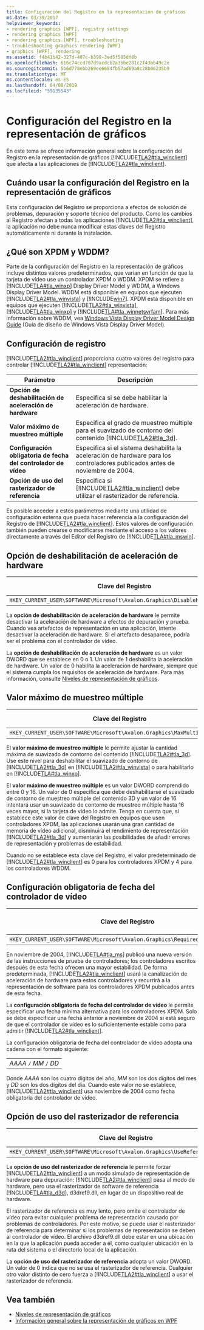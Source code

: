 ```yaml
---
title: Configuración del Registro en la representación de gráficos
ms.date: 03/30/2017
helpviewer_keywords:
- rendering graphics [WPF], registry settings
- rendering graphics [WPF]
- rendering graphics [WPF], troubleshooting
- troubleshooting graphics rendering [WPF]
- graphics [WPF], rendering
ms.assetid: f4b41b42-327d-407c-b398-3ed5f505df8b
ms.openlocfilehash: 616c74ccd787d9acdcb2a3bbe281c2f43bb49c2e
ms.sourcegitcommit: 5b6d778ebb269ee6684fb57ad69a8c28b06235b9
ms.translationtype: MT
ms.contentlocale: es-ES
ms.lasthandoff: 04/08/2019
ms.locfileid: "59135543"
---
```

# <a name="graphics-rendering-registry-settings"></a>Configuración del Registro en la representación de gráficos
En este tema se ofrece información general sobre la configuración del Registro en la representación de gráficos [!INCLUDE[TLA2#tla_winclient](../../../../includes/tla2sharptla-winclient-md.md)] que afecta a las aplicaciones de [!INCLUDE[TLA2#tla_winclient](../../../../includes/tla2sharptla-winclient-md.md)].  

<a name="overview"></a>   
## <a name="when-to-use-graphics-rendering-registry-settings"></a>Cuándo usar la configuración del Registro en la representación de gráficos  
 Esta configuración del Registro se proporciona a efectos de solución de problemas, depuración y soporte técnico del producto. Como los cambios al Registro afectan a todas las aplicaciones [!INCLUDE[TLA2#tla_winclient](../../../../includes/tla2sharptla-winclient-md.md)], la aplicación no debe nunca modificar estas claves del Registro automáticamente ni durante la instalación.  
  
<a name="xpdmandwddm"></a>   
## <a name="what-are-xpdm-and-wddm"></a>¿Qué son XPDM y WDDM?  
 Parte de la configuración del Registro en la representación de gráficos incluye distintos valores predeterminados, que varían en función de que la tarjeta de vídeo use un controlador XPDM o WDDM. XPDM se refiere a [!INCLUDE[TLA#tla_winxp](../../../../includes/tlasharptla-winxp-md.md)] Display Driver Model y WDDM, a Windows Display Driver Model. WDDM está disponible en equipos que ejecuten [!INCLUDE[TLA2#tla_winvista](../../../../includes/tla2sharptla-winvista-md.md)] y [!INCLUDE[win7](../../../../includes/win7-md.md)]. XPDM está disponible en equipos que ejecuten [!INCLUDE[TLA2#tla_winvista](../../../../includes/tla2sharptla-winvista-md.md)], [!INCLUDE[TLA#tla_winxp](../../../../includes/tlasharptla-winxp-md.md)] y [!INCLUDE[TLA#tla_winnetsvrfam](../../../../includes/tlasharptla-winnetsvrfam-md.md)]. Para más información sobre WDDM, vea [Windows Vista Display Driver Model Design Guide](https://go.microsoft.com/fwlink/?LinkId=178394) (Guía de diseño de Windows Vista Display Driver Model).  
  
<a name="registry_settings"></a>   
## <a name="registry-settings"></a>Configuración de registro  
 [!INCLUDE[TLA2#tla_winclient](../../../../includes/tla2sharptla-winclient-md.md)] proporciona cuatro valores del registro para controlar [!INCLUDE[TLA2#tla_winclient](../../../../includes/tla2sharptla-winclient-md.md)] representación:  
  
|Parámetro|Descripción|  
|-------------|-----------------|  
|**Opción de deshabilitación de aceleración de hardware**|Especifica si se debe habilitar la aceleración de hardware.|  
|**Valor máximo de muestreo múltiple**|Especifica el grado de muestreo múltiple para el suavizado de contorno del contenido [!INCLUDE[TLA2#tla_3d](../../../../includes/tla2sharptla-3d-md.md)].|  
|**Configuración obligatoria de fecha del controlador de vídeo**|Especifica si el sistema deshabilita la aceleración de hardware para los controladores publicados antes de noviembre de 2004.|  
|**Opción de uso del rasterizador de referencia**|Especifica si [!INCLUDE[TLA2#tla_winclient](../../../../includes/tla2sharptla-winclient-md.md)] debe utilizar el rasterizador de referencia.|  
  
 Es posible acceder a estos parámetros mediante una utilidad de configuración externa que pueda hacer referencia a la configuración del Registro de [!INCLUDE[TLA2#tla_winclient](../../../../includes/tla2sharptla-winclient-md.md)]. Estos valores de configuración también pueden crearse o modificarse mediante el acceso a los valores directamente a través del Editor del Registro de [!INCLUDE[TLA#tla_mswin](../../../../includes/tlasharptla-mswin-md.md)].  
  
<a name="disablehardwareacceleration"></a>   
## <a name="disable-hardware-acceleration-option"></a>Opción de deshabilitación de aceleración de hardware  
  
|Clave del Registro|Tipo de valor|  
|------------------|----------------|  
|`HKEY_CURRENT_USER\SOFTWARE\Microsoft\Avalon.Graphics\DisableHWAcceleration`|DWORD|  
  
 La **opción de deshabilitación de aceleración de hardware** le permite desactivar la aceleración de hardware a efectos de depuración y prueba. Cuando vea artefactos de representación en una aplicación, intente desactivar la aceleración de hardware. Si el artefacto desaparece, podría ser el problema con el controlador de vídeo.  
  
 La **opción de deshabilitación de aceleración de hardware** es un valor DWORD que se establece en 0 o 1. Un valor de 1 deshabilita la aceleración de hardware. Un valor de 0 habilita la aceleración de hardware, siempre que el sistema cumpla los requisitos de aceleración de hardware. Para más información, consulte [Niveles de representación de gráficos](../advanced/graphics-rendering-tiers.md).  
  
<a name="maxmultisample"></a>   
## <a name="maximum-multisample-value"></a>Valor máximo de muestreo múltiple  
  
|Clave del Registro|Tipo de valor|  
|------------------|----------------|  
|`HKEY_CURRENT_USER\SOFTWARE\Microsoft\Avalon.Graphics\MaxMultisampleType`|DWORD|  
  
 El **valor máximo de muestreo múltiple** le permite ajustar la cantidad máxima de suavizado de contorno del contenido [!INCLUDE[TLA2#tla_3d](../../../../includes/tla2sharptla-3d-md.md)]. Use este nivel para deshabilitar el suavizado de contorno de [!INCLUDE[TLA2#tla_3d](../../../../includes/tla2sharptla-3d-md.md)] en [!INCLUDE[TLA2#tla_winvista](../../../../includes/tla2sharptla-winvista-md.md)] o para habilitarlo en [!INCLUDE[TLA#tla_winxp](../../../../includes/tlasharptla-winxp-md.md)].  
  
 El **valor máximo de muestreo múltiple** es un valor DWORD comprendido entre 0 y 16. Un valor de 0 especifica que debe deshabilitarse el suavizado de contorno de muestreo múltiple del contenido 3D y un valor de 16 intentará usar un suavizado de contorno de muestreo múltiple hasta 16 veces mayor, si la tarjeta de vídeo lo admite. Tenga en cuenta que, si establece este valor de clave del Registro en equipos que usen controladores XPDM, las aplicaciones usarán una gran cantidad de memoria de vídeo adicional, disminuirá el rendimiento de representación [!INCLUDE[TLA2#tla_3d](../../../../includes/tla2sharptla-3d-md.md)] y aumentarán las posibilidades de añadir errores de representación y problemas de estabilidad.  
  
 Cuando no se establece esta clave del Registro, el valor predeterminado de [!INCLUDE[TLA2#tla_winclient](../../../../includes/tla2sharptla-winclient-md.md)] es 0 para los controladores XPDM y 4 para los controladores WDDM.  
  
<a name="requiredvideodriverdatesetting"></a>   
## <a name="required-video-driver-date-setting"></a>Configuración obligatoria de fecha del controlador de vídeo  
  
|Clave del Registro|Tipo de valor|  
|------------------|----------------|  
|`HKEY_CURRENT_USER\SOFTWARE\Microsoft\Avalon.Graphics\RequiredVideoDriverDate`|Cadena|  
  
 En noviembre de 2004, [!INCLUDE[TLA#tla_ms](../../../../includes/tlasharptla-ms-md.md)] publicó una nueva versión de las instrucciones de prueba de controladores; los controladores escritos después de esta fecha ofrecen una mayor estabilidad. De forma predeterminada, [!INCLUDE[TLA2#tla_winclient](../../../../includes/tla2sharptla-winclient-md.md)] usará la canalización de aceleración de hardware para estos controladores y recurrirá a la representación de software para los controladores XPDM publicados antes de esta fecha.  
  
 La **configuración obligatoria de fecha del controlador de vídeo** le permite especificar una fecha mínima alternativa para los controladores XPDM. Solo se debe especificar una fecha anterior a noviembre de 2004 si está seguro de que el controlador de vídeo es lo suficientemente estable como para admitir [!INCLUDE[TLA2#tla_winclient](../../../../includes/tla2sharptla-winclient-md.md)].  
  
 La configuración obligatoria de fecha del controlador de vídeo adopta una cadena con el formato siguiente:  
  
| |  
|-|  
|*AAAA* `/` *MM* `/` *DD*|  
  
 Donde *AAAA* son los cuatro dígitos del año, *MM* son los dos dígitos del mes y *DD* son los dos dígitos del día. Cuando este valor no se establece, [!INCLUDE[TLA2#tla_winclient](../../../../includes/tla2sharptla-winclient-md.md)] usa noviembre de 2004 como fecha obligatoria del controlador de vídeo.  
  
<a name="usereferencerasterizeroption"></a>   
## <a name="use-reference-rasterizer-option"></a>Opción de uso del rasterizador de referencia  
  
|Clave del Registro|Tipo de valor|  
|------------------|----------------|  
|`HKEY_CURRENT_USER\SOFTWARE\Microsoft\Avalon.Graphics\UseReferenceRasterizer`|DWORD|  
  
 La **opción de uso del rasterizador de referencia** le permite forzar [!INCLUDE[TLA2#tla_winclient](../../../../includes/tla2sharptla-winclient-md.md)] a un modo simulado de representación de hardware para depuración: [!INCLUDE[TLA2#tla_winclient](../../../../includes/tla2sharptla-winclient-md.md)] pasa al modo de hardware, pero usa el rasterizador de software de referencia [!INCLUDE[TLA#tla_d3d](../../../../includes/tlasharptla-d3d-md.md)], d3dref9.dll, en lugar de un dispositivo real de hardware.  
  
 El rasterizador de referencia es muy lento, pero omite el controlador de vídeo para evitar cualquier problema de representación causado por problemas de controladores. Por este motivo, se puede usar el rasterizador de referencia para determinar si los problemas de representación se deben al controlador de vídeo. El archivo d3dref9.dll debe estar en una ubicación en la que la aplicación pueda acceder a él, como cualquier ubicación en la ruta del sistema o el directorio local de la aplicación.  
  
 La **opción de uso del rasterizador de referencia** adopta un valor DWORD. Un valor de 0 indica que no se usa el rasterizador de referencia. Cualquier otro valor distinto de cero fuerza a [!INCLUDE[TLA2#tla_winclient](../../../../includes/tla2sharptla-winclient-md.md)] a usar el rasterizador de referencia.  
  
## <a name="see-also"></a>Vea también

- [Niveles de representación de gráficos](../advanced/graphics-rendering-tiers.md)
- [Información general sobre la representación de gráficos en WPF](wpf-graphics-rendering-overview.md)
